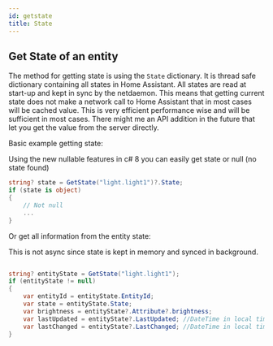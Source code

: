 ```yaml
---
id: getstate
title: State
---
```


## Get State of an entity

The method for getting state is using the `State` dictionary. It is thread safe dictionary containing all states in Home Assistant. All states are read at start-up and kept in sync by the netdaemon. This means that getting current state does not make a network call to Home Assistant that in most cases will be cached value. This is very efficient performance wise and will be sufficient in most cases. There might me an API addition in the future that let you get the value from the server directly.

Basic example getting state:

Using the new nullable features in c# 8 you can easily get state or null (no state found)

```cs
string? state = GetState("light.light1")?.State;
if (state is object)
{
    // Not null
    ...
}

```

Or get all information from the entity state:

This is not async since state is kept in memory and synced in background.

```cs

string? entityState = GetState("light.light1");
if (entityState != null)
{
    var entityId = entityState.EntityId;
    var state = entityState.State;
    var brightness = entityState?.Attribute?.brightness;
    var lastUpdated = entityState?.LastUpdated; //DateTime in local time
    var lastChanged = entityState?.LastChanged; //DateTime in local time
}

```
